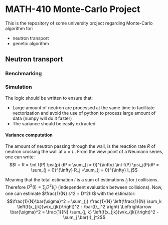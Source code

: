 # MATH-410 Monte-Carlo Project
This is the repository of some university project regarding Monte-Carlo algorithm for:
- neutron transport
- genetic algorithm

## Neutron transport

### Benchmarking


### Simulation
The logic should be written to ensure that:
- Large amount of neutron are processed at the same time to facilitate vectorization and avoid the use of python
to process large amount of data (numpy will do it faster)
- The variance should be easily extracted

#### Variance computation
The amount of neutron passing through the wall, is the reaction rate $R$ of neutron crossing the wall at $x=L$. 
From the view point of a Neumann series, one can write:
$$I = R = \int f(P) \psi(p) dP = \sum_{j = 0}^{\infty} \int f(P) \psi_j(P)dP 
= \sum_{j = 0}^{\infty} R_j =\sum_{j = 0}^{\infty} I_j$$

Meaning that the total estimation $I$ is a sum of estimations $I_j$ for $j$ collisions. Therefore 
$D^2(I) = \sum_j D^2(I_j)$ (independent evaluation between collisions). Now, one can estimate $\frac{1}{N} s^2 = D^2(I)$
with the estimator:
$$\frac{1}{N}\bar{\sigma}^2  =
\sum_{j} \frac{1}{N} \left(\frac{1}{N} \sum_k \left(f(x_{jk})w(x_{jk})\right)^2 - \bar{I}_j^2 \right)
\Leftrightarrow \bar{\sigma}^2 = \frac{1}{N} \sum_{j, k} \left(f(x_{jk})w(x_{jk})\right)^2 - \sum_j \bar{I}_j^2$$